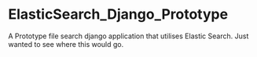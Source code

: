 # ElasticSearch_Django_Prototype
A Prototype file search django application that utilises Elastic Search. Just wanted to see where this would go.
